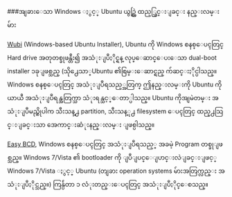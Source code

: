 ###အျခားေသာ Windows ႏွင့္ Ubuntu ယွဥ္တြဲ ထည့္သြင္းျခင္း နည္းလမ္းမ်ား

[Wubi](http://www.ubuntu.com/getubuntu/download-wubi) (Windows-based Ubuntu
Installer), Ubuntu ကို Windows စနစ္ေပၚတြင္  Hard drive အတုတစ္ခုဖန္တီး၍ အသံုးျပဳႏိုင္ရန္
လုပ္ေဆာင္ေပးေသာ dual-boot installer ၁ခုျဖစ္သည္ (သို႕ေသာ္Ubuntu ၏စြမ္းေဆာင္ရည္
က်ဆင္းႏိုင္ပါသည္။ Windows စနစ္ေပၚတြင္ အသံုးျပဳရသည့္အတြက္ ဤနည္းလမ္းကို Ubuntu ကို
ယာယီ အသံုးျပဳရန္အတြက္သာ သံုးရန္သင့္ေတာ္ပါသည္။ Ubuntu ကိုအျမဲတမ္း အသံုးျပဳမည္ဆိုပါက
သီးသန္႕ partition, သီးသန္ု႕ filesystem ေပၚတြင္ ထည္႕သြင္းျခင္းသာ အေကာင္းဆံုးနည္းလမ္း
ျဖစ္ပါသည္။

[Easy BCD](http://neosmart.net/dl.php?id=1), Windows စနစ္ေပၚတြင္ အသံုးျပဳရသည့္ အခမဲ့
Program တစ္ခုျဖစ္သည္။ Windows 7/Vista ၏ bootloader ကို ျပဳျပင္ေျပာင္းလဲျခင္းျဖင့္ Windows 
7/Vista ႏွင့္ Ubuntu (တျခား operation systems မ်ားအတြက္လည္း အသံုးျပဳႏိုင္သည္။) ကြန္ပ်ဴတာ ၁ လံုးတည္းေပၚတြင္ အသံုးျပဳႏိုင္ေစသည္။

